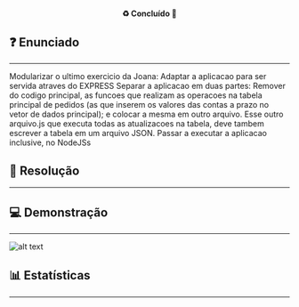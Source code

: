 <h4 align="center"> 
  ♻️ Concluído 🚀
</h4>

## ❓ Enunciado
---

Modularizar o ultimo exercicio da Joana:
Adaptar a aplicacao para ser servida atraves do EXPRESS
Separar a aplicacao em duas partes:
Remover do codigo principal, as funcoes que realizam as operacoes na tabela principal de pedidos (as que inserem os valores das contas a prazo no vetor de dados principal); e colocar a mesma em outro arquivo.
Esse outro arquivo.js que executa todas as atualizacoes na tabela, deve tambem escrever a tabela em um arquivo JSON.
Passar a executar a aplicacao inclusive, no NodeJSs

## 📝 Resolução
---

## 💻 Demonstração
---

![alt text](img/my-image.png)

## 📊 Estatísticas
---

